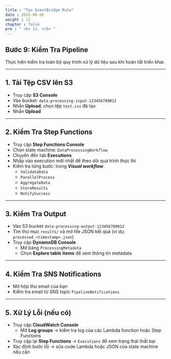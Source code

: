 ```yaml
---
title : "Tạo EventBridge Rule"
date : 2025-06-06 
weight : 11 
chapter : false
pre : " <b> 11. </b> "
---
```


## Bước 9: Kiểm Tra Pipeline

Thực hiện kiểm tra toàn bộ quy trình xử lý dữ liệu sau khi hoàn tất triển khai.

---

## 1. Tải Tệp CSV lên S3

- Truy cập **S3 Console**
- Vào bucket: `data-processing-input-123456789012`
- Nhấn **Upload**, chọn tệp `test.csv` đã tạo
- Nhấn **Upload**

---

## 2. Kiểm Tra Step Functions

- Truy cập **Step Functions Console**
- Chọn state machine: `DataProcessingWorkflow`
- Chuyển đến tab **Executions**
- Nhấp vào execution mới nhất để theo dõi quá trình thực thi
- Kiểm tra từng bước: trong ***Visual workflow***.
  - `ValidateData`
  - `ParallelProcess`
  - `AggregateData`
  - `StoreResults`
  - `NotifySuccess`

---

## 3. Kiểm Tra Output

- Vào S3 bucket `data-processing-output-123456789012`
- Tìm thư mục `results/` và mở file JSON kết quả (ví dụ: `processed_<timestamp>.json`)
- Truy cập **DynamoDB Console**
  - Mở bảng `ProcessingMetadata`
  - Chọn **Explore table items** để xem thông tin metadata

---

## 4. Kiểm Tra SNS Notifications

- Mở hộp thư email của bạn
- Kiểm tra email từ SNS topic `PipelineNotifications`

---

## 5. Xử Lý Lỗi (nếu có)

- Truy cập **CloudWatch Console**
  - Mở **Log groups** → kiểm tra log của các Lambda function hoặc Step Functions
- Truy cập lại **Step Functions** → `Executions` để xem trạng thái thất bại
- Xác định bước lỗi → sửa code Lambda hoặc JSON của state machine nếu cần
